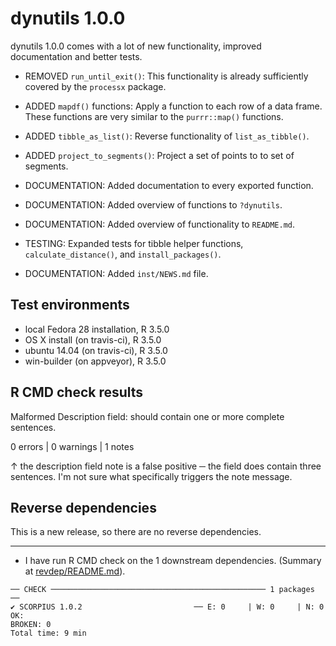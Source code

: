# dynutils 1.0.0

dynutils 1.0.0 comes with a lot of new functionality,
improved documentation and better tests.

  * REMOVED `run_until_exit()`: This functionality is already 
    sufficiently covered by the `processx` package.
    
  * ADDED `mapdf()` functions: Apply a function to each row of a data frame.
    These functions are very similar to the `purrr::map()` functions.
  
  * ADDED `tibble_as_list()`: Reverse functionality of `list_as_tibble()`.
  
  * ADDED `project_to_segments()`: Project a set of points to to set of segments.
  
  * DOCUMENTATION: Added documentation to every exported function.
  
  * DOCUMENTATION: Added overview of functions to `?dynutils`.
  
  * DOCUMENTATION: Added overview of functionality to `README.md`.
  
  * TESTING: Expanded tests for tibble helper functions,
    `calculate_distance()`, and `install_packages()`.
    
  * DOCUMENTATION: Added `inst/NEWS.md` file.

## Test environments
* local Fedora 28 installation, R 3.5.0
* OS X install (on travis-ci), R 3.5.0
* ubuntu 14.04 (on travis-ci), R 3.5.0
* win-builder (on appveyor), R 3.5.0

## R CMD check results

Malformed Description field: should contain one or more complete sentences.

0 errors | 0 warnings | 1 notes

↑ the description field note is a false positive ─ the field does contain three sentences. 
I'm not sure what specifically triggers the note message.

## Reverse dependencies

This is a new release, so there are no reverse dependencies.

---

* I have run R CMD check on the 1 downstream dependencies.
  (Summary at [revdep/README.md](revdep/README.md)). 
  
```
── CHECK ──────────────────────────────────────────────── 1 packages ──
✔ SCORPIUS 1.0.2                         ── E: 0     | W: 0     | N: 0                                                                                                                   
OK:                                                                                                                                                                                    
BROKEN: 0
Total time: 9 min
```
